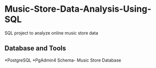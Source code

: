 # Music-Store-Data-Analysis-Using-SQL
SQL project to analyze online music store data
## Database and Tools
*PostgreSQL
*PgAdmin4
Schema- Music Store Database
